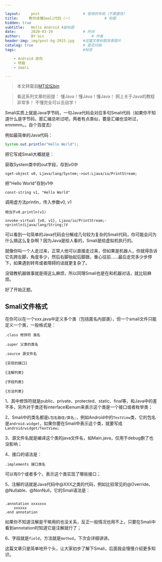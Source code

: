 ```yaml
---

layout:     post   				    # 使用的布局（不需要改）
title:     教你读懂Smali代码（一）				# 标题 
hidden: true
subtitle:   Hello Android #副标题
date:       2020-03-19 				# 时间
author:     BY bin 						# 作者
header-img: img/post-bg-2015.jpg 	#这篇文章标题背景图片
catalog: true 						# 是否归档
tags:								#标签

    - Android 逆向
    - 转载
    - Smali

---
```

> 本文转载自[MT论坛bin](https://bbs.binmt.cc/thread-1205-1-1.html)


> 看这系列文章的前提：
> 懂Java！懂Java！懂Java！
> 网上关于Java的教程非常多！
> 不懂完全可以去自学！

Smali实质上就是Java字节码，一句Java代码会对应多句Smali代码（如果你不知道什么是字节码，那汇编总听过吧，两者有点类似，要是汇编也没听过，emmmm。。自个百度去）

例如最简单的Java代码：
```Java
System.out.println("Hello World");
```
把它写成Smali大概就是：

 获取System类中的out字段，存到v0中
```Smali
sget-object v0, Ljava/lang/System;->out:Ljava/io/PrintStream;
```
 把"Hello World"存到v1中
```Smali
const-string v1, "Hello World"
```
 调用虚方法println，传入参数v0, v1
```Smali
相当于v0.println(v1)

invoke-virtual {v0, v1}, Ljava/io/PrintStream;->println(Ljava/lang/String;)V
```

可以看到一句简单的Java代码会分解成几句较为复杂的Smali代码，你可能会问为什么搞这么复杂啊？因为Java是给人看的，Smali是给虚拟机执行的。

就像你叫一个人走过来，正常人他可以直接走过来，但如果是机器人，你就得告诉它先跨左脚，角度多少，然后右脚抬起后脚跟，重心往前......最后走完多少步停下，如果遇到转弯或者障碍的话就更复杂了。

没错教机器做事就是得这么麻烦，所以同理Smali也是在和机器对话，就比较麻烦。

好了开始正题。

## Smali文件格式

在你可以在一个xxx.java中定义多个类（包括匿名内部类），但一个smali文件只能定义一个类，一般格式是：
```Smali
.class 修饰符 类名

.super 父类的类名

.source 源文件名

{实现的接口}

{注解列表}

{字段列表}

{方法列表}
```
1、其中修饰符就是public、private、protected、static、final等，和Java中的差不多，另外对于类还有interface和enum来表示这个类是一个接口或者枚举类；

2、Smali中的类名都是`L包名路径/类名;`，例如Android中的`TextView`类，它的包名是`android.widget`，如果你要在Smali中表示这个类，就要写成`Landroid/widget/TextView;`

3、源文件名就是编译这个类的java文件名，如Main.java，仅用于debug删了也没影响；

4、接口的语法是：
```Smali
.implements 接口类名
```

可以有0个或者多个，表示这个类实现了哪些接口；

5、注解的话就是Java代码中@XXX之类的代码，例如比较常见的@Override、@Nullable、@NonNull，它的Smali语法是：

```Smali

.annotation xxxxxxx
    xxxxxx
.end annotation
```

如果你不知道注解是干嘛用的也没关系，反正一般情况也用不上，只要在Smali中看到annotation时知道它是注解就行了；

6、字段就是`field`，方法就是`method`，下次会详细讲讲。

这篇文章只是简单地开个头，让大家初步了解下Smali，后面我会慢慢介绍更多知识。
